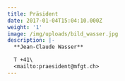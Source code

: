 ```yaml
---
title: Präsident
date: 2017-01-04T15:04:10.000Z
weight: '1'
image: /img/uploads/bild_wasser.jpg
description: |-
  **Jean-Claude Wasser**

  T +41\
  <mailto:praesident@mfgt.ch>
---
```


